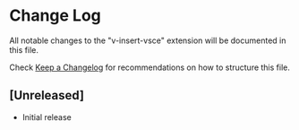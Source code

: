 # Change Log

All notable changes to the "v-insert-vsce" extension will be documented in this file.

Check [Keep a Changelog](http://keepachangelog.com/) for recommendations on how to structure this file.

## [Unreleased]

- Initial release